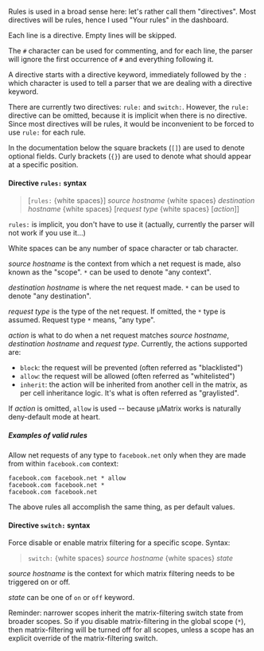 Rules is used in a broad sense here: let's rather call them "directives". Most directives will be rules, hence I used "Your rules" in the dashboard.

Each line is a directive. Empty lines will be skipped.

The `#` character can be used for commenting, and for each line, the parser will ignore the first occurrence of `#` and everything following it.

A directive starts with a directive keyword, immediately followed by the `:` which character is used to tell a parser that we are dealing with a directive keyword.

There are currently two directives: `rule:` and `switch:`. However, the `rule:` directive can be omitted, because it is implicit when there is no directive. Since most directives will be rules, it would be inconvenient to be forced to use `rule:` for each rule.

In the documentation below the square brackets (`[]`) are used to denote optional fields. Curly brackets (`{}`) are used to denote what should appear at a specific position.

#### Directive `rules:` syntax

> [`rules:` {white spaces}] _source hostname_ {white spaces} _destination hostname_ {white spaces} [_request type_ {white spaces} [_action_]]

`rules:` is implicit, you don't have to use it (actually, currently the parser will not work if you use it...)

White spaces can be any number of space character or tab character.

_source hostname_ is the context from which a net request is made, also known as the "scope". `*` can be used to denote "any context".

_destination hostname_ is where the net request made. `*` can be used to denote "any destination".

_request type_ is the type of the net request. If omitted, the `*` type is assumed. Request type `*` means, "any type".

_action_ is what to do when a net request matches _source hostname_, _destination hostname_ and _request type_. Currently, the actions supported are:
- `block`: the request will be prevented (often referred as "blacklisted")
- `allow`: the request will be allowed (often referred as "whitelisted")
- `inherit`: the action will be inherited from another cell in the matrix, as per cell inheritance logic. It's what is often referred as "graylisted".

If _action_ is omitted, `allow` is used -- because µMatrix works is naturally deny-default mode at heart.

##### Examples of valid rules

Allow net requests of any type to `facebook.net` only when they are made from within `facebook.com` context:

`facebook.com facebook.net * allow`<br>
`facebook.com facebook.net *`<br>
`facebook.com facebook.net`

The above rules all accomplish the same thing, as per default values.

#### Directive `switch:` syntax

Force disable or enable matrix filtering for a specific scope. Syntax:

> `switch:` {white spaces} _source hostname_ {white spaces} _state_

_source hostname_ is the context for which matrix filtering needs to be triggered on or off.

_state_ can be one of `on` or `off` keyword.

Reminder: narrower scopes inherit the matrix-filtering switch state from broader scopes. So if you disable matrix-filtering in the global scope (`*`), then matrix-filtering will be turned off for all scopes, unless a scope has an explicit override of the matrix-filtering switch.